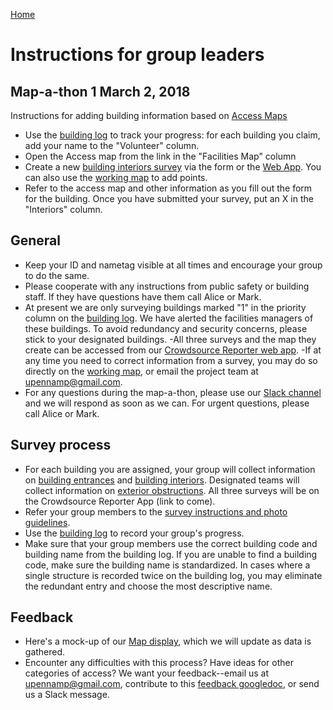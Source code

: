 [Home](http://AccessibilityMapping.github.io/AMP)

# Instructions for group leaders

## Map-a-thon 1 March 2, 2018
Instructions for adding building information based on [Access Maps](https://www.facilities.upenn.edu/maps/pennaccess)

- Use the [building log](https://docs.google.com/spreadsheets/d/1aAa76--OkCjWWZBBI-jJrrksBfilDFSyNZQ9dVgOw8I/edit?usp=sharing) to track your progress: for each building you claim, add your name to the "Volunteer" column. 
- Open the Access map from the link in the "Facilities Map" column
- Create a new [building interiors survey](https://survey123.arcgis.com/share/2ba4b327c9e3465ba39593ff6e83a037) via the form or the [Web App](https://upenn.maps.arcgis.com/apps/CrowdsourceReporter/index.html?appid=d23c349a2c7346c0b6f39879ede52ec8). You can also use the [working map](https://upenn.maps.arcgis.com/home/webmap/viewer.html?webmap=7bc25584ac354381b9c581ea9c744e80) to add points.
- Refer to the access map and other information as you fill out the form for the building. Once you have submitted your survey, put an X in the "Interiors" column. 


## General

- Keep your ID and nametag visible at all times and encourage your group to do the same.
- Please cooperate with any instructions from public safety or building staff. If they have questions have them call Alice or Mark.
- At present we are only surveying buildings marked "1" in the priority column on the [building log](https://docs.google.com/spreadsheets/d/1aAa76--OkCjWWZBBI-jJrrksBfilDFSyNZQ9dVgOw8I/edit?usp=sharing). We have alerted the facilities managers of these buildings. To avoid redundancy and security concerns, please stick to your designated buildings.
-All three surveys and the map they create can be accessed from our [Crowdsource Reporter web app](https://upenn.maps.arcgis.com/apps/CrowdsourceReporter/index.html?appid=d23c349a2c7346c0b6f39879ede52ec8).
-If at any time you need to correct information from a survey, you may do so directly on the [working map](https://www.arcgis.com/home/webmap/viewer.html?webmap=b42a011873df4ebd9d61e8accaee5ecb&extent=-75.2029,39.9461,-75.1827,39.9569), or email the project team at upennamp@gmail.com.
- For any questions during the map-a-thon, please use our [Slack channel](https://join.slack.com/t/accessmapping/shared_invite/enQtMzUwNzM3NjMxMzE3LTQ1OWUyOGNhMWVjMDQ5ZmFiYjJiNWZiZjk1YzlhZGRjY2M5Nzc1MzYxMWNkOTI5MDM5YzY1NzhjYmE0OGRhYjE) and we will respond as soon as we can. For urgent questions, please call Alice or Mark.

## Survey process
- For each building you are assigned, your group will collect information on [building entrances](https://survey123.arcgis.com/share/7cd2d3bd864941a8ae3f3c0182c1da1b)
 and [building interiors](https://survey123.arcgis.com/share/61cf45548cc0431c936dc00b9808705d). Designated teams will collect information on [exterior obstructions](https://survey123.arcgis.com/share/210caf35291043579e817d3b954aa2e6). All three surveys will be on the Crowdsource Reporter App (link to come).
- Refer your group members to the [survey instructions and photo guidelines](https://github.com/AccessibilityMapping/AMP/blob/master/SurveyInstructions.md).
- Use the [building log](https://docs.google.com/spreadsheets/d/1aAa76--OkCjWWZBBI-jJrrksBfilDFSyNZQ9dVgOw8I/edit?usp=sharing) to record your group's progress.
- Make sure that your group members use the correct building code and building name from the building log. If you are unable to find a building code, make sure the building name is standardized. In cases where a single structure is recorded twice on the building log, you may eliminate the redundant entry and choose the most descriptive name.

## Feedback
- Here's a mock-up of our [Map display](https://www.arcgis.com/apps/opsdashboard/index.html#/92e0137722ef4bcd9164e63df21119c4), which we will update as data is gathered.
- Encounter any difficulties with this process? Have ideas for other categories of access? We want your feedback--email us at upennamp@gmail.com, contribute to this [feedback googledoc](https://docs.google.com/document/d/1tW2kiAsPx5GITntZakYCHAG7793bLwngCgzgrSIycU4/edit?usp=sharing), or send us a Slack message.
